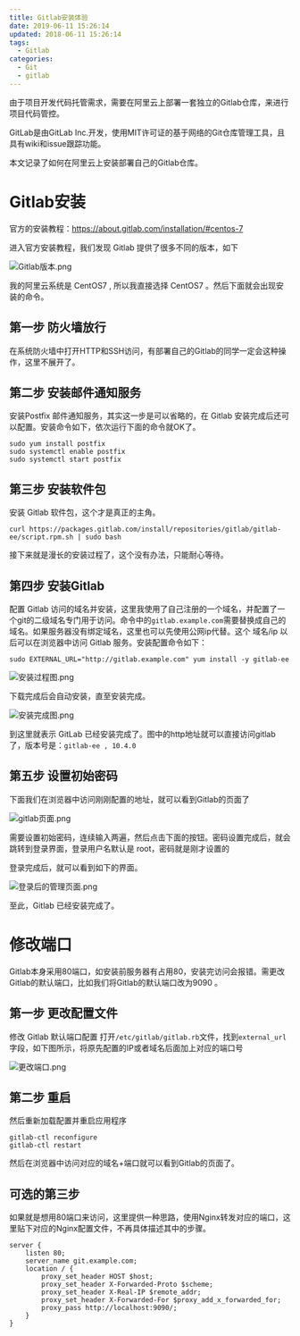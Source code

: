 ```yaml
---
title: Gitlab安装体验
date: 2019-06-11 15:26:14
updated: 2018-06-11 15:26:14
tags:
  - Gitlab
categories: 
  - Git
  - gitlab
---
```


由于项目开发代码托管需求，需要在阿里云上部署一套独立的Gitlab仓库，来进行项目代码管控。

GitLab是由GitLab Inc.开发，使用MIT许可证的基于网络的Git仓库管理工具，且具有wiki和issue跟踪功能。

本文记录了如何在阿里云上安装部署自己的Gitlab仓库。

<!-- more -->

# Gitlab安装

官方的安装教程：https://about.gitlab.com/installation/#centos-7

进入官方安装教程，我们发现 Gitlab 提供了很多不同的版本，如下

![Gitlab版本.png](https://pic.winsky.wang/images/2019/06/11/20180124100605385.png)

我的阿里云系统是 CentOS7 , 所以我直接选择 CentOS7 。然后下面就会出现安装的命令。

## 第一步 防火墙放行

在系统防火墙中打开HTTP和SSH访问，有部署自己的Gitlab的同学一定会这种操作，这里不展开了。

## 第二步 安装邮件通知服务

安装Postfix 邮件通知服务，其实这一步是可以省略的，在 Gitlab 安装完成后还可以配置。安装命令如下，依次运行下面的命令就OK了。

```
sudo yum install postfix
sudo systemctl enable postfix
sudo systemctl start postfix
```

## 第三步 安装软件包

安装 Gitlab 软件包，这个才是真正的主角。

```
curl https://packages.gitlab.com/install/repositories/gitlab/gitlab-ee/script.rpm.sh | sudo bash
```

接下来就是漫长的安装过程了，这个没有办法，只能耐心等待。

## 第四步 安装Gitlab

配置 Gitlab 访问的域名并安装，这里我使用了自己注册的一个域名，并配置了一个git的二级域名专门用于访问。命令中的`gitlab.example.com`需要替换成自己的域名。如果服务器没有绑定域名，这里也可以先使用公网ip代替。这个 域名/ip 以后可以在浏览器中访问 Gitlab 服务。安装配置命令如下：

```
sudo EXTERNAL_URL="http://gitlab.example.com" yum install -y gitlab-ee
```
![安装过程图.png](https://pic.winsky.wang/images/2019/06/11/20180123203755393.png)

下载完成后会自动安装，直至安装完成。

![安装完成图.png](https://pic.winsky.wang/images/2019/06/11/20180123204950803.png)

到这里就表示 GitLab 已经安装完成了。图中的http地址就可以直接访问gitlab了，版本号是：`gitlab-ee , 10.4.0`

## 第五步 设置初始密码

下面我们在浏览器中访问刚刚配置的地址，就可以看到Gitlab的页面了

![gitlab页面.png](https://pic.winsky.wang/images/2019/06/11/20180123205422958.png)

需要设置初始密码，连续输入两遍，然后点击下面的按钮。密码设置完成后，就会跳转到登录界面，登录用户名默认是 root，密码就是刚才设置的

登录完成后，就可以看到如下的界面。

![登录后的管理页面.png](https://pic.winsky.wang/images/2019/06/11/20180123210439053.png)

至此，Gitlab 已经安装完成了。

# 修改端口
Gitlab本身采用80端口，如安装前服务器有占用80，安装完访问会报错。需更改Gitlab的默认端口，比如我们将Gitlab的默认端口改为9090 。

## 第一步 更改配置文件

修改 Gitlab 默认端口配置 
打开`/etc/gitlab/gitlab.rb`文件，找到`external_url`字段，如下图所示，将原先配置的IP或者域名后面加上对应的端口号

![更改端口.png](https://pic.winsky.wang/images/2019/06/11/cefb38d9ec434a57.png)

## 第二步 重启
然后重新加载配置并重启应用程序
```
gitlab-ctl reconfigure
gitlab-ctl restart
```

然后在浏览器中访问对应的域名+端口就可以看到Gitlab的页面了。

## 可选的第三步
如果就是想用80端口来访问，这里提供一种思路，使用Nginx转发对应的端口，这里贴下对应的Nginx配置文件，不再具体描述其中的步骤。

```
server {
	listen 80;
	server_name git.example.com;
	location / {
		proxy_set_header HOST $host;
		proxy_set_header X-Forwarded-Proto $scheme;
		proxy_set_header X-Real-IP $remote_addr;
		proxy_set_header X-Forwarded-For $proxy_add_x_forwarded_for;
		proxy_pass http://localhost:9090/;
	}
}
```

